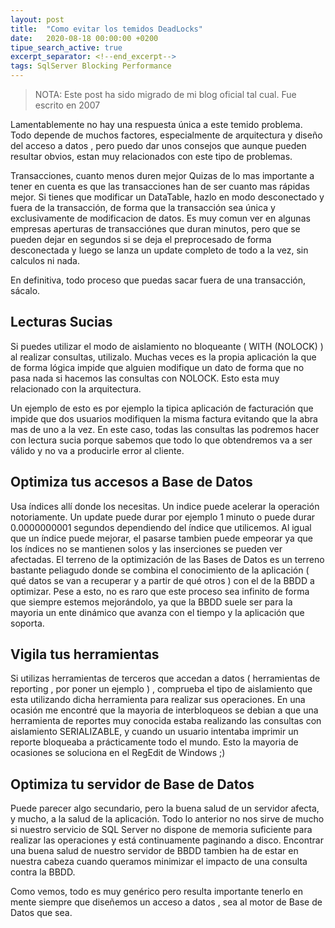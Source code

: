 ```yaml
---
layout: post
title:  "Como evitar los temidos DeadLocks"
date:   2020-08-18 00:00:00 +0200
tipue_search_active: true
excerpt_separator: <!--end_excerpt-->
tags: SqlServer Blocking Performance
---
```


>NOTA: Este post ha sido migrado de mi blog oficial tal cual. Fue escrito en 2007

Lamentablemente no hay una respuesta única a este temido problema. Todo depende de muchos factores, especialmente de arquitectura y diseño del acceso a datos , pero puedo dar unos consejos que aunque pueden resultar obvios, estan muy relacionados con este tipo de problemas.

<!--end_excerpt-->

Transacciones, cuanto menos duren mejor
Quizas de lo mas importante a tener en cuenta es que las transacciones han de ser cuanto mas rápidas mejor. Si tienes que modificar un DataTable, hazlo en modo desconectado y fuera de la transacción, de forma que la transacción sea única y exclusivamente de modificacion de datos. Es muy comun ver en algunas empresas aperturas de transacciónes que duran minutos, pero que se pueden dejar en segundos si se deja el preprocesado de forma desconectada y luego se lanza un update completo de todo a la vez, sin calculos ni nada.

En definitiva, todo proceso que puedas sacar fuera de una transacción, sácalo.

## Lecturas Sucias

Si puedes utilizar el modo de aislamiento no bloqueante ( WITH (NOLOCK) ) al realizar consultas, utilizalo. Muchas veces es la propia aplicación la que de forma lógica impide que alguien modifique un dato de forma que no pasa nada si hacemos las consultas con NOLOCK. Esto esta muy relacionado con la arquitectura.

Un ejemplo de esto es por ejemplo la tipica aplicación de facturación que impide que dos usuarios modifiquen la misma factura evitando que la abra mas de uno a la vez. En este caso, todas las consultas las podremos hacer con lectura sucia porque sabemos que todo lo que obtendremos va a ser válido y no va a producirle error al cliente.

## Optimiza tus accesos a Base de Datos

Usa índices allí donde los necesitas. Un indice puede acelerar la operación notoriamente. Un update puede durar por ejemplo 1 minuto o puede durar 0.0000000001 segundos dependiendo del índice que utilicemos.
Al igual que un índice puede mejorar, el pasarse tambien puede empeorar ya que los índices no se mantienen solos y las inserciones se pueden ver afectadas.
El terreno de la optimización de las Bases de Datos es un terreno bastante peliagudo donde se combina el conocimiento de la aplicación ( qué datos se van a recuperar y a partir de qué otros ) con el de la BBDD a optimizar. Pese a esto, no es raro que este proceso sea infinito de forma que siempre estemos mejorándolo, ya que la BBDD suele ser para la mayoria un ente dinámico que avanza con el tiempo y la aplicación que soporta.


## Vigila tus herramientas

Si utilizas herramientas de terceros que accedan a datos ( herramientas de reporting , por poner un ejemplo ) , comprueba el tipo de aislamiento que esta utilizando dicha herramienta para realizar sus operaciones. En una ocasión me encontré que la mayoria de interbloqueos se debian a que una herramienta de reportes muy conocida estaba realizando las consultas con aislamiento SERIALIZABLE, y cuando un usuario intentaba imprimir un reporte bloqueaba a prácticamente todo el mundo. Esto la mayoria de ocasiones se soluciona en el RegEdit de Windows ;)

## Optimiza tu servidor de Base de Datos

Puede parecer algo secundario, pero la buena salud de un servidor afecta, y mucho, a la salud de la aplicación.
Todo lo anterior no nos sirve de mucho si nuestro servicio de SQL Server no dispone de memoria suficiente para realizar las operaciones y está continuamente paginando a disco. Encontrar una buena salud de nuestro servidor de BBDD tambien ha de estar en nuestra cabeza cuando queramos minimizar el impacto de una consulta contra la BBDD.

Como vemos, todo es muy genérico pero resulta importante tenerlo en mente siempre que diseñemos un acceso a datos , sea al motor de Base de Datos que sea.